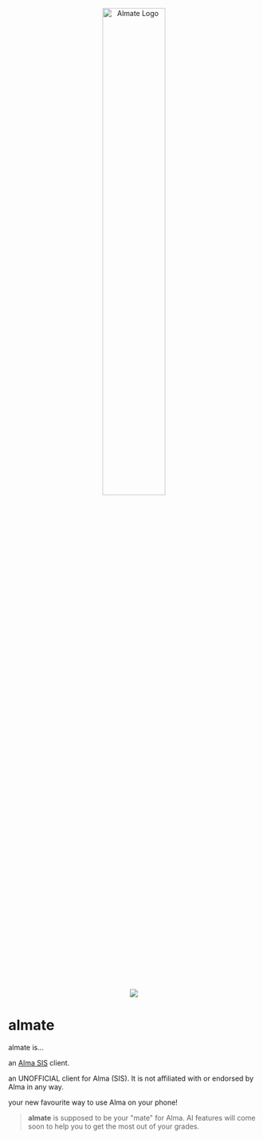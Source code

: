 <p align="center">
   <img src="https://github.com/smattsil/almate/blob/main/app/src/main/res/drawable/almatelexend.png" alt="Almate Logo" width=50% >
</p>
<p align="center">
   <img src="https://img.shields.io/badge/platforms-android-blueviolet?style=for-the-badge"/>
</p>

# **almate**

almate is...

an [Alma SIS](https://getalma.com/) client.

an UNOFFICIAL client for Alma (SIS). It is not affiliated with or endorsed by Alma in any way.

your new favourite way to use Alma on your phone!

> **almate** is supposed to be your "mate" for Alma. AI features will come soon to help you to get the most out of your grades.
